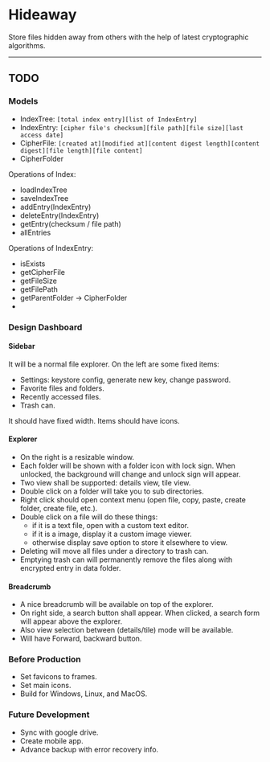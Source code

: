 # Hideaway
Store files hidden away from others with the help of latest cryptographic algorithms.

---

## TODO

### Models

- IndexTree: `[total index entry][list of IndexEntry]`
- IndexEntry: `[cipher file's checksum][file path][file size][last access date]`
- CipherFile: `[created at][modified at][content digest length][content digest][file length][file content]`
- CipherFolder

Operations of Index:

- loadIndexTree
- saveIndexTree
- addEntry(IndexEntry)
- deleteEntry(IndexEntry)
- getEntry(checksum / file path)
- allEntries

Operations of IndexEntry:
- isExists
- getCipherFile
- getFileSize
- getFilePath
- getParentFolder -> CipherFolder
- 

### Design Dashboard

#### Sidebar
It will be a normal file explorer. On the left are some fixed items:

- Settings: keystore config, generate new key, change password.
- Favorite files and folders.
- Recently accessed files.
- Trash can.

It should have fixed width. Items should have icons.

#### Explorer
<ul>
<li>On the right is a resizable window.</li>
<li>Each folder will be shown with a folder icon with lock sign. When unlocked, the background will change and unlock sign will appear.</li>
<li>Two view shall be supported: details view, tile view.</li>
<li>Double click on a folder will take you to sub directories.</li>
<li>Right click should open context menu (open file, copy, paste, create folder, create file, etc.).</li>
<li>
  Double click on a file will do these things:
  <ul>
    <li>if it is a text file, open with a custom text editor.</li>
    <li>if it is a image, display it a custom image viewer.</li>
    <li>otherwise display save option to store it elsewhere to view.</li>
  </ul>
</li>
<li>Deleting will move all files under a directory to trash can.</li>
<li>Emptying trash can will permanently remove the files along with encrypted entry in data folder.</li>
</ul>

#### Breadcrumb
- A nice breadcrumb will be available on top of the explorer.
- On right side, a search button shall appear. When clicked, a search form will appear above the explorer.
- Also view selection between (details/tile) mode will be available.
- Will have Forward, backward button.

### Before Production

- Set favicons to frames.
- Set main icons.
- Build for Windows, Linux, and MacOS.

### Future Development

- Sync with google drive.
- Create mobile app.
- Advance backup with error recovery info.
